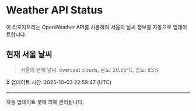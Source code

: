 
# Weather API Status

이 리포지토리는 OpenWeather API를 사용하여 서울의 날씨 정보를 자동으로 업데이트합니다.

## 현재 서울 날씨
> 서울의 현재 날씨: overcast clouds, 온도: 20.55°C, 습도: 83%

⏳ 업데이트 시간: 2025-10-03 22:59:47 (UTC)

---
자동 업데이트 봇에 의해 관리됩니다.
